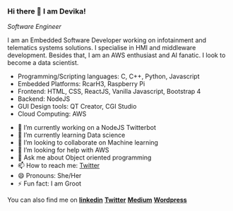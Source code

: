 ### Hi there 👋 I am Devika!

*Software Engineer*

I am an Embedded Software Developer working on infotainment and telematics systems solutions. I specialise in HMI and middleware development. Besides that, I am an AWS enthusiast and AI fanatic. I look to become a data scientist.

* Programming/Scripting languages: C, C++, Python, Javascript
* Embedded Platforms: RcarH3, Raspberry Pi
* Frontend: HTML, CSS, ReactJS, Vanilla Javascript, Bootstrap 4
* Backend: NodeJS
* GUI Design tools: QT Creator, CGI Studio
* Cloud Computing: AWS

- 🔭 I’m currently working on a NodeJS Twitterbot
- 🌱 I’m currently learning Data science
- 👯 I’m looking to collaborate on Machine learning
- 🤔 I’m looking for help with AWS
- 💬 Ask me about Object oriented programming
- 📫 How to reach me: [Twitter](https://twitter.com/UltimateDevas)
- 😄 Pronouns: She/Her
- ⚡ Fun fact: I am Groot

You can also find me on
[**linkedin**](https://www.linkedin.com/in/devika-ajith-b3ba14105/) [**Twitter**](https://twitter.com/UltimateDevas) 
[**Medium**](https://medium.com/@devikaajt) [**Wordpress**](https://thecontroversialindian.wordpress.com/)


<!--
**dekaio/dekaio** is a ✨ _special_ ✨ repository because its `README.md` (this file) appears on your GitHub profile.

Here are some ideas to get you started:


-->
